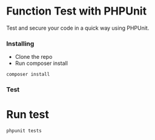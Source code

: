 # Function Test with PHPUnit

Test and secure your code in a quick way using PHPUnit.

### Installing

* Clone the repo
* Run composer install
```
composer install
```

### Test

# Run test
```
phpunit tests
```
